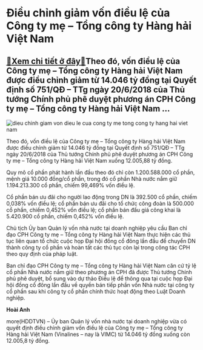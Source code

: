 Điều chỉnh giảm vốn điều lệ của Công ty mẹ – Tổng công ty Hàng hải Việt Nam
===========================================================================

[:gift:Xem chi tiết ở đây:gift:](https://hddtvn.com/dieu-chinh-giam-von-dieu-le-cua-cong-ty-me-tong-cong-ty-hang-hai-viet-nam/)Theo đó, vốn điều lệ của Công ty mẹ – Tổng công ty Hàng hải Việt Nam được điều chỉnh giảm từ 14.046 tỷ đồng tại Quyết định số 751/QĐ – TTg ngày 20/6/2018 của Thủ tướng Chính phủ phê duyệt phương án CPH Công ty mẹ – Tổng công ty Hàng hải Việt Nam …
-------------------------------------------------------------------------------------------------------------------------------------------------------------------------------------------------------------------------------------------------------





![dieu chinh giam von dieu le cua cong ty me tong cong ty hang hai viet nam](https://haiquanonline.com.vn/stores/news_dataimages/hienntt/062020/22/15/0835_unnamed.png?rt=20200622152910 "Điều chỉnh giảm vốn điều lệ của Công ty mẹ - Tổng công ty Hàng hải Việt Nam")



Theo đó, vốn điều lệ của Công ty mẹ – Tổng công ty Hàng hải Việt Nam được điều chỉnh giảm từ 14.046 tỷ đồng tại Quyết định số 751/QĐ – TTg ngày 20/6/2018 của Thủ tướng Chính phủ phê duyệt phương án CPH Công ty mẹ – Tổng công ty Hàng hải Việt Nam xuống 12.005,88 tỷ đồng.


Quy mô cổ phần phát hành lần đầu theo đó chỉ còn 1.200.588.000 cổ phần, mệnh giá 10.000 đồng/cổ phần, trong đó cổ phần Nhà nước nắm giữ 1.194.213.300 cổ phần, chiếm 99,469% vốn điều lệ.


Cổ phần bán ưu đãi cho người lao động trong DN là 392.500 cổ phần, chiếm 0,038% vốn điều lệ; cổ phần bán ưu đãi cho tổ chức công đoàn là 500.000 cổ phần, chiếm 0,452% vốn điều lệ; cổ phần bán đấu giá công khai là 5.420.900 cổ phần, chiếm 0,452% vốn điều lệ.


Chủ tịch Ủy ban Quản lý vốn nhà nước tại doanh nghiệp yêu cầu Ban chỉ đạo CPH Công ty mẹ – Tổng công ty Hàng hải Việt Nam thực hiện các thủ tục liên quan tổ chức cuộc họp Đại hội đồng cổ đông lần đầu để chuyển DN thành công ty cổ phần và hoàn tất các thủ tục còn lại trong công tác CPH theo quy định của pháp luật.


Ban chỉ đạo CPH Công ty mẹ – Tổng công ty Hàng hải Việt Nam căn cứ tỷ lệ cổ phần Nhà nước nắm giữ theo phương án CPH đã được Thủ tướng Chính phủ phê duyệt, bổ sung vào dự thảo Điều lệ để thông qua tại cuộc họp Đại hội đồng cổ đông lần đầu về quyền bán tiếp phần vốn Nhà nước tại công ty cổ phần sau khi công ty cổ phần chính thức hoạt động theo Luật Doanh nghiệp.




**Hoài Anh**



more(HDDTVN) – Ủy ban Quản lý vốn nhà nước tại doanh nghiệp vừa có quyết định điều chỉnh giảm vốn điều lệ của Công ty mẹ – Tổng công ty Hàng hải Việt Nam (Vinalines – nay là VIMC) từ 14.046 tỷ đồng xuống còn 12.005,8 tỷ đồng.

